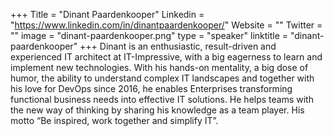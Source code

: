 +++
Title = "Dinant Paardenkooper"
Linkedin = "https://www.linkedin.com/in/dinantpaardenkooper/"
Website = ""
Twitter = ""
image = "dinant-paardenkooper.png"
type = "speaker"
linktitle = "dinant-paardenkooper"
+++
Dinant is an enthusiastic, result-driven and experienced IT architect at IT-Impressive, with a big eagerness to learn and implement new technologies. With his hands-on mentality, a big dose of humor, the ability to understand complex IT landscapes and together with his love for DevOps since 2016, he enables Enterprises transforming functional business needs into effective IT solutions. He helps teams with the new way of thinking by sharing his knowledge as a team player. His motto “Be inspired, work together and simplify IT”.
